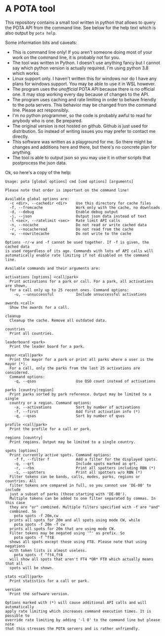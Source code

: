 # A POTA tool

This repository contains a small tool written in python that allows to query the POTA API from the command line. See below for the help text which is also output by `pota help`.

Some information bits and caveats:

* This is command line only! If you aren't someone doing most of your work on the command line, it is probably not for you.
* The tool was written in Python. I doesn't use anything fancy but I cannot say which python version is actually required. I'm using python 3.8 which works.
* Linux support only. I haven't written this for windows nor do I have any plans for windows support. You may be able to use it in WSL however.
* The program uses the *unofficial* POTA API because there is no official one. It may stop working every day because of changes to the API.
* The program uses caching and rate limiting in order to behave friendly to the pota servers. This behavior may be changed from the command line. Please act responsibly.
* I'm no python programmer, so the code is probably awful to read for anybody who is one. Be prepared.
* The original version is not hosted on github. Github is just used for distribution. So instead of writing issues you may prefer to contact me directly.
* This software was written as a playground for me. So there might be changes and additions here and there, but there's no concrete plan for anything.
* The tool is able to output json so you may use it in other scripts that postprocess the json data.

Ok, so here's a copy of the help:

```
Usage: pota [global options] cmd [cmd options] [arguments]

Please note that order is important on the command line!

Available global options are:
  -c <dir>, --cachedir <dir>    Use this directory for cache files
  -f, --fromcache               Work only with the cache, no downloads
  -d, --debug                   Enable debug output
  -j, --json                    Output json data instead of text
  -l <sec>, --ratelimit <sec>   Rate limit API calls
  -n, --nocache                 Do not read or write cached data
  -r, --nocacheread             Do not read from the cache
  -w, --nowritecache            Do not write to the cache

Options -r/-w and -f cannot be used together. If -f is given, the cached data
is used regardless of its age. Commands with lots of API calls will
automatically enable rate limiting if not disabled on the command line.

Available commands and their arguments are:

activations [options] <call|park>
  Print activations for a park or call. For a park, all activations are shown,
  for a call only up to 25 recent ones. Command options:
    -u, --unsuccessful          Include unsuccessful activations

awards <call>
  Show the awards for a call.

cleanup
  Cleanup the cache. Remove all outdated data.

countries
  Print all countries.

leaderboard <park>
  Print the leader board for a park.

mayor <call|park>
  Print the mayor for a park or print all parks where a user is the mayor (*).
  For a call, only the parks from the last 25 activations are considered.
  Command options:
    -q, --qsos                  Use QSO count instead of activations

parks [country|region]
  Print parks sorted by park reference. Output may be limited to a single
  country or a region. Command options:
    -a, --activations           Sort by number of activations
    -f, --first                 Add first activation info (*)
    -q, --qsos                  Sort by number of qsos

profile <call|park>
  Print the profile for a call or park.

regions [country]
  Print regions. Output may be limited to a single country.

spots [options]
  Print currently active spots. Command options:
    -f f, --filter f            Add a filter for the displayed spots.
    -q, --qrt                   Include spots marked as qrt.
    -r, --rbn                   Print all spotters including RBN (*)
    -s, --spotters              Print all spotters w/o RBN (*)
  Filter tokens can be bands, calls, modes, parks, regions or countries. All
  filter tokens are compared in full, so you cannot use 'DE-00' to include
  just a subset of parks (those starting with 'DE-00').
  Multiple tokens can be added to one filter separated by commas. In this case
  they are "or" combined. Multiple filters specified with -f are "and"
  combined. So
    pota spots -f 20m,cw
  prints all spots for 20m and all spots using mode CW, while
    pota spots -f 20m -f cw
  prints all spots for 20m that are using mode CW.
  Filter tokens may be negated using '^' as prefix. So
    pota spots -f ^ft8
  shows all spots except those using FT8. Please note that using negations
  with token lists is almost useless.
    pota spots -f ^ft4,ft8
  will show all spots that aren't FT4 *OR* FT8 which actually means that all
  spots will be shown.

stats <call|park>
  Print statistics for a call or park.

version
  Print the software version.

Options marked with (*) will cause additional API calls and will automatically
apply rate limiting which increases command execution times. It is possible to
override rate limiting by adding '-l 0' to the command line but please note
that this stresses the POTA servers and is rather unfriendly.
```


